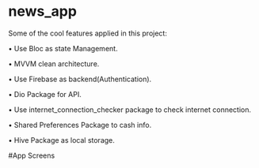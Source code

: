 # news_app

Some of the cool features applied in this project:

• Use Bloc as state Management.

• MVVM clean architecture.

• Use Firebase as backend(Authentication).

• Dio Package for API.

• Use internet_connection_checker package to check internet connection.

• Shared Preferences Package to cash info.

• Hive Package as local storage.

#App Screens
